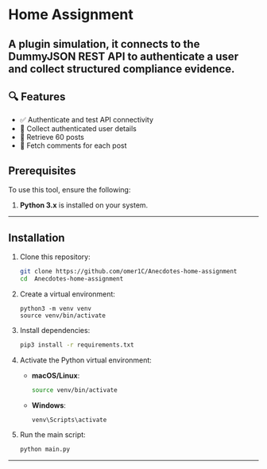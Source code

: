 # Home Assignment
A plugin simulation, it connects to the DummyJSON REST API to authenticate a user and collect structured compliance evidence.
---

## 🔍 Features

- ✅ Authenticate and test API connectivity
- 👤 Collect authenticated user details
- 📝 Retrieve 60 posts
- 💬 Fetch comments for each post

## Prerequisites
To use this tool, ensure the following:
1. **Python 3.x** is installed on your system.

---

## Installation

1. Clone this repository: 
   ```bash
   git clone https://github.com/omer1C/Anecdotes-home-assignment
   cd  Anecdotes-home-assignment
   ```

2. Create a virtual environment:
   ```
   python3 -m venv venv
   source venv/bin/activate
   ```

3. Install dependencies:
   ```bash
   pip3 install -r requirements.txt
   ```

4. Activate the Python virtual environment:
   - **macOS/Linux**:
     ```bash
     source venv/bin/activate
     ```
   - **Windows**:
     ```bash
     venv\Scripts\activate
     ```

5. Run the main script:
   ```bash
   python main.py
   ```

---
